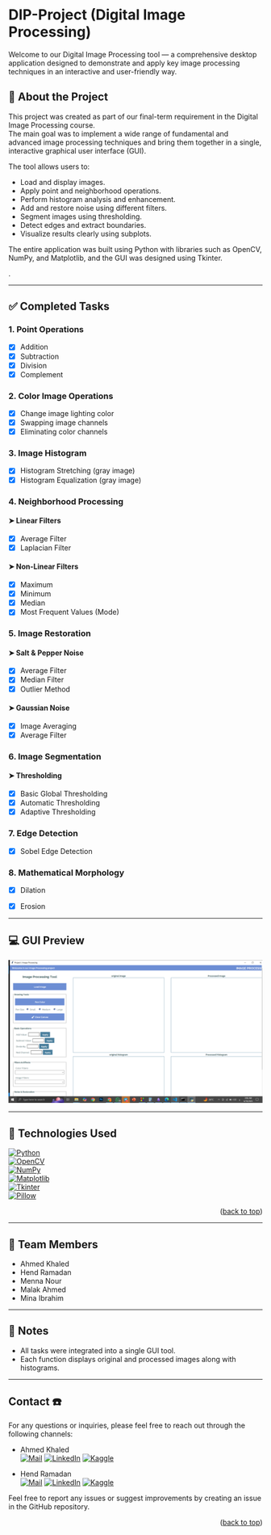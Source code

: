 # DIP-Project (Digital Image Processing)

Welcome to our Digital Image Processing tool — a comprehensive desktop application designed to demonstrate and apply key image processing techniques in an interactive and user-friendly way.

## 📖 About the Project

This project was created as part of our final-term requirement in the Digital Image Processing course.  
The main goal was to implement a wide range of fundamental and advanced image processing techniques and bring them together in a single, interactive graphical user interface (GUI).

The tool allows users to:
- Load and display images.
- Apply point and neighborhood operations.
- Perform histogram analysis and enhancement.
- Add and restore noise using different filters.
- Segment images using thresholding.
- Detect edges and extract boundaries.
- Visualize results clearly using subplots.

The entire application was built using Python with libraries such as OpenCV, NumPy, and Matplotlib, and the GUI was designed using Tkinter.

.

---

## ✅ Completed Tasks

### 1. **Point Operations**
- [x] Addition
- [x] Subtraction
- [x] Division
- [x] Complement

### 2. **Color Image Operations**
- [x] Change image lighting color
- [x] Swapping image channels
- [x] Eliminating color channels

### 3. **Image Histogram**
- [x] Histogram Stretching (gray image)
- [x] Histogram Equalization (gray image)

### 4. **Neighborhood Processing**
#### ➤ Linear Filters
- [x] Average Filter
- [x] Laplacian Filter

#### ➤ Non-Linear Filters
- [x] Maximum
- [x] Minimum
- [x] Median
- [x] Most Frequent Values (Mode)

### 5. **Image Restoration**
#### ➤ Salt & Pepper Noise
- [x] Average Filter
- [x] Median Filter
- [x] Outlier Method

#### ➤ Gaussian Noise
- [x] Image Averaging
- [x] Average Filter

### 6. **Image Segmentation**
#### ➤ Thresholding
- [x] Basic Global Thresholding
- [x] Automatic Thresholding
- [x] Adaptive Thresholding

### 7. **Edge Detection**
- [x] Sobel Edge Detection

### 8. **Mathematical Morphology**
- [x] Dilation
- [x] Erosion



---

## 💻 GUI Preview

![GUI Screenshot](Screenshot%20(1482).png)

---

## 🧰 Technologies Used

[![Python](https://img.shields.io/badge/Python-3776AB?style=for-the-badge&logo=python&logoColor=white)](https://www.python.org)  
[![OpenCV](https://img.shields.io/badge/OpenCV-5C3EE8?style=for-the-badge&logo=opencv&logoColor=white)](https://opencv.org)  
[![NumPy](https://img.shields.io/badge/NumPy-013243?style=for-the-badge&logo=numpy&logoColor=white)](https://numpy.org)  
[![Matplotlib](https://img.shields.io/badge/Matplotlib-11557C?style=for-the-badge&logo=matplotlib&logoColor=white)](https://matplotlib.org)  
[![Tkinter](https://img.shields.io/badge/Tkinter-FFB000?style=for-the-badge&logo=python&logoColor=white)](https://docs.python.org/3/library/tkinter.html)  
[![Pillow](https://img.shields.io/badge/Pillow-ff6600?style=for-the-badge&logo=pillow&logoColor=white)](https://pillow.readthedocs.io/en/stable/index.html#)

<p align="right">(<a href="#readme-top">back to top</a>)</p>


---

## 👥 Team Members
- Ahmed Khaled  
- Hend Ramadan  
- Menna Nour  
- Malak Ahmed  
- Mina Ibrahim  

---

## 📌 Notes
- All tasks were integrated into a single GUI tool.  
- Each function displays original and processed images along with histograms.

---

## Contact ☎️

For any questions or inquiries, please feel free to reach out through the following channels:
- Ahmed Khaled  
[![Mail](https://img.shields.io/badge/Email-D14836?style=for-the-badge&logo=gmail&logoColor=white)](mailto:ahmed.ghaith979@gmail.com)
[![LinkedIn](https://img.shields.io/badge/LinkedIn-0077B5?style=for-the-badge&logo=linkedin&logoColor=white)](https://www.linkedin.com/in/ahmedkhaled369/)
[![Kaggle](https://img.shields.io/badge/Kaggle-20BEFF?style=for-the-badge&logo=Kaggle&logoColor=white)](https://www.kaggle.com/ahmedkhaled369)

- Hend Ramadan  
[![Mail](https://img.shields.io/badge/Email-D14836?style=for-the-badge&logo=gmail&logoColor=white)](mailto:hendtalba@gmail.com)
[![LinkedIn](https://img.shields.io/badge/LinkedIn-0077B5?style=for-the-badge&logo=linkedin&logoColor=white)](https://www.linkedin.com/in/hend-ramadan-72a9712a5)
[![Kaggle](https://img.shields.io/badge/Kaggle-20BEFF?style=for-the-badge&logo=Kaggle&logoColor=white)](https://www.kaggle.com/hannod)

Feel free to report any issues or suggest improvements by creating an issue in the GitHub repository.

<p align="right">(<a href="#readme-top">back to top</a>)</p>

